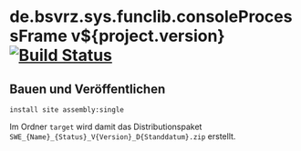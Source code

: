 de.bsvrz.sys.funclib.consoleProcessFrame v${project.version} [![Build Status](https://travis-ci.org/datenverteiler/de.bsvrz.sys.funclib.consoleProcessFrame.svg?branch=develop)](https://travis-ci.org/datenverteiler/de.bsvrz.sys.funclib.consoleProcessFrame)
================================================


Bauen und Veröffentlichen
-------------------------

    install site assembly:single

Im Ordner `target` wird damit das Distributionspaket
`SWE_{Name}_{Status}_V{Version}_D{Standdatum}.zip` erstellt.
